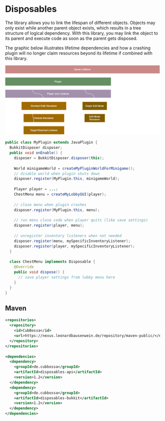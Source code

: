# Disposables

The library allows you to link the lifespan of different objects.
Objects may only exist while another parent object exists, which results in a tree structure of logical dependency.
With this library, you may link the object to its parent and execute code as soon as the parent
gets disposed.

The graphic below illustrates lifetime dependencies and how a crashing plugin
will no longer claim resources beyond its lifetime if combined with this library.

![lifetimes](docs/lifetime_overview.svg)

```Java
public class MyPlugin extends JavaPlugin {
  BukkitDisposer disposer;
  public void onEnable() {
    disposer = BukkitDisposer.disposer(this);
    
    World minigameWorld = createMyPluginWorldForMinigame();
    // disable world when plugin shuts down
    disposer.register(MyPlugin.this, minigameWorld);
    
    Player player = ...;
    ChestMenu menu = createMyLobbyGUI(player);
    
    // close menu when plugin crashes
    disposer.register(MyPlugin.this, menu);
    
    // run menu close code when player quits (like save settings)
    disposer.register(player, menu);
    
    // unregister inventory listeners when not needed
    disposer.register(menu, mySpecificInventoryListener);
    disposer.register(player, mySpecificInventoryListener);
  }
  
  class ChestMenu implements Disposable {
    @Override
    public void dispose() {
      // save player settings from lobby menu here
    }
  }
}
```

## Maven

```xml
<repositories>
  <repository>
    <id>CubBossa</id>
    <url>https://nexus.leonardbausenwein.de/repository/maven-public/</url>
  </repository>
</repositories>

<dependencies>
  <dependency>
    <groupId>de.cubbossa</groupId>
    <artifactId>disposables-api</artifactId>
    <version>1.2</version>
  </dependency>
  <dependency>
    <groupId>de.cubbossa</groupId>
    <artifactId>disposables-bukkit</artifactId>
    <version>1.2</version>
  </dependency>
</dependencies>
```

